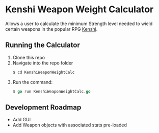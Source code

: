 # Kenshi Weapon Weight Calculator

Allows a user to calculate the minimum Strength level needed to wield certain weapons in the popular RPG [Kenshi](https://lofigames.com/).

## Running the Calculator

1. Clone this repo
1. Navigate into the repo folder
    ```bash
    $ cd KenshiWeaponWeightCalc
    ```
1. Run the command:
    ```go
    $ go run KenshiWeaponWeightCalc.go
    ```

## Development Roadmap

- Add GUI
- Add Weapon objects with associated stats pre-loaded